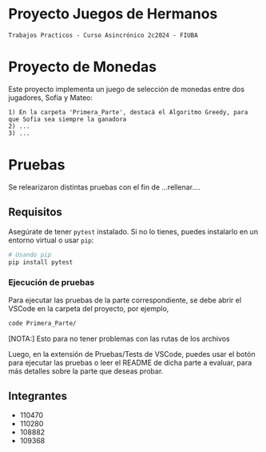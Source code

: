 # Proyecto Juegos de Hermanos
	Trabajos Practicos - Curso Asincrónico 2c2024 - FIUBA
# Proyecto de Monedas

Este proyecto implementa un juego de selección de monedas entre dos jugadores, Sofia y Mateo:

	1) En la carpeta 'Primera_Parte', destacá el Algoritmo Greedy, para que Sofia sea siempre la ganadora
	2) ...
	3) ...

# Pruebas
Se relearizaron distintas pruebas con el fin de ...rellenar....
## Requisitos

Asegúrate de tener `pytest` instalado. Si no lo tienes, puedes instalarlo en un entorno virtual o usar `pip`:
```bash
# Usando pip
pip install pytest
```
### Ejecución de pruebas
Para ejecutar las pruebas de la parte correspondiente, se debe abrir el VSCode en la carpeta del proyecto, por ejemplo,
```bash
code Primera_Parte/
```
[NOTA:] Esto para no tener problemas con las rutas de los archivos

Luego, en la extensión de Pruebas/Tests de VSCode, puedes usar el botón para ejecutar las pruebas o leer el README de dicha parte a evaluar,
para más detalles sobre la parte que deseas probar.

## Integrantes
- 110470
- 110280
- 108882
- 109368
